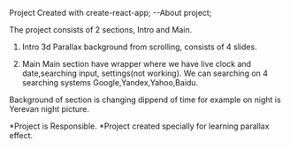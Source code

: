 Project Created with create-react-app;
--About project;

The project consists of 2 sections, Intro and Main.
1. Intro
3d Parallax background from scrolling, consists of 4 slides.

2. Main
Main section have wrapper where we have live clock and date,searching input, settings(not working).
We can searching on 4 searching systems Google,Yandex,Yahoo,Baidu.

Background of section is changing dippend of time for example on night is Yerevan night picture.

*Project is Responsible.
*Project created specially for learning parallax effect.

